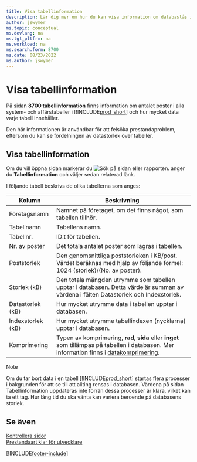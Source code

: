 ```yaml
---
title: Visa tabellinformation
description: Lär dig mer om hur du kan visa information om databaslås i Business Central.
author: jswymer
ms.topic: conceptual
ms.devlang: na
ms.tgt_pltfrm: na
ms.workload: na
ms.search.form: 8700
ms.date: 08/23/2022
ms.author: jswymer
---
```


# <a name="viewing-table-information" />Visa tabellinformation

På sidan **8700 tabellinformation** finns information om antalet poster i alla system- och affärstabeller i [!INCLUDE[prod_short](includes/prod_short.md)] och hur mycket data varje tabell innehåller.

Den här informationen är användbar för att felsöka prestandaproblem, eftersom du kan se fördelningen av datastorlek över tabeller.

## <a name="viewing-table-information" />Visa tabellinformation

Om du vill öppna sidan markerar du ![Sök på sidan eller rapporten.](media/ui-search/search_small.png "Ikonen Sök efter sida eller rapport") anger du **Tabellinformation** och väljer sedan relaterad länk.

I följande tabell beskrivs de olika tabellerna som anges:

|Kolumn|Beskrivning|
|------|-----------|
|Företagsnamn|Namnet på företaget, om det finns något, som tabellen tillhör.|
|Tabellnamn|Tabellens namn.|
|Tabellnr.|ID:t för tabellen.|
|Nr. av poster|Det totala antalet poster som lagras i tabellen.|
|Poststorlek|Den genomsnittliga poststorleken i KB/post. Värdet beräknas med hjälp av följande formel: 1024 (storlek)/(No. av poster). |
|Storlek (kB)|Den totala mängden utrymme som tabellen upptar i databasen. Detta värde är summan av värdena i fälten Datastorlek och Indexstorlek.|
|Datastorlek (kB)|Hur mycket utrymme data i tabellen upptar i databasen.|
|Indexstorlek (kB)|Hur mycket utrymme tabellindexen (nycklarna) upptar i databasen.|
|Komprimering|Typen av komprimering, **rad**, **sida** eller **inget** som tillämpas på tabellen i databasen. Mer information finns i [datakomprimering](/sql/relational-databases/data-compression/data-compression?).|

> [!NOTE]
> Om du tar bort data i en tabell [!INCLUDE[prod_short](includes/prod_short.md)] startas flera processer i bakgrunden för att se till att allting rensas i databasen. Värdena på sidan Tabellinformation uppdateras inte förrän dessa processer är klara, vilket kan ta ett tag. Hur lång tid du ska vänta kan variera beroende på databasens storlek.

## <a name="see-also" />Se även

[Kontrollera sidor](across-inspect-page.md)  
[Prestandaartiklar för utvecklare](/dynamics365/business-central/dev-itpro/performance/performance-developer)  


[!INCLUDE[footer-include](includes/footer-banner.md)]
